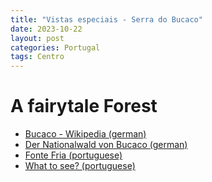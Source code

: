 ```yaml
---
title: "Vistas especiais - Serra do Bucaco"
date: 2023-10-22
layout: post
categories: Portugal
tags: Centro
---
```


# A fairytale Forest

* [Bucaco - Wikipedia (german)](https://de.wikipedia.org/wiki/Serra_do_Bu%C3%A7aco)
* [Der Nationalwald von Bucaco (german)](https://centerofportugal.com/de/poi/der-nationalwald-von-bucaco)
* [Fonte Fria (portuguese)](https://bucaco.blogs.sapo.pt/8597.html)
* [What to see? (portuguese)](https://www.vagamundos.pt/visitar-mata-do-bussaco-luso/)


